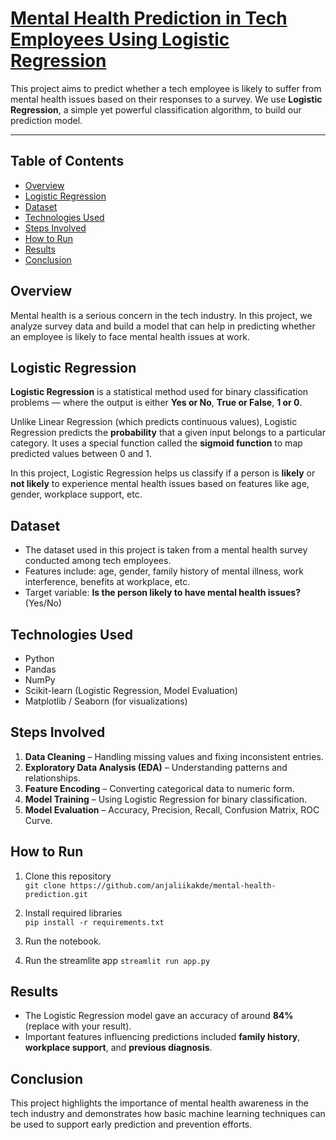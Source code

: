 # [Mental Health Prediction in Tech Employees Using Logistic Regression]()

This project aims to predict whether a tech employee is likely to suffer from mental health issues based on their responses to a survey. We use **Logistic Regression**, a simple yet powerful classification algorithm, to build our prediction model.

---

## Table of Contents

- [Overview](#overview)
- [Logistic Regression](#what-is-logistic-regression)
- [Dataset](#dataset)
- [Technologies Used](#technologies-used)
- [Steps Involved](#steps-involved)
- [How to Run](#how-to-run)
- [Results](#results)
- [Conclusion](#conclusion)

## Overview

Mental health is a serious concern in the tech industry. In this project, we analyze survey data and build a model that can help in predicting whether an employee is likely to face mental health issues at work.


## Logistic Regression

**Logistic Regression** is a statistical method used for binary classification problems — where the output is either **Yes or No**, **True or False**, **1 or 0**.

Unlike Linear Regression (which predicts continuous values), Logistic Regression predicts the **probability** that a given input belongs to a particular category. It uses a special function called the **sigmoid function** to map predicted values between 0 and 1.

In this project, Logistic Regression helps us classify if a person is **likely** or **not likely** to experience mental health issues based on features like age, gender, workplace support, etc.

## Dataset

- The dataset used in this project is taken from a mental health survey conducted among tech employees.
- Features include: age, gender, family history of mental illness, work interference, benefits at workplace, etc.
- Target variable: **Is the person likely to have mental health issues?** (Yes/No)

## Technologies Used

- Python
- Pandas
- NumPy
- Scikit-learn (Logistic Regression, Model Evaluation)
- Matplotlib / Seaborn (for visualizations)


## Steps Involved

1. **Data Cleaning** – Handling missing values and fixing inconsistent entries.
2. **Exploratory Data Analysis (EDA)** – Understanding patterns and relationships.
3. **Feature Encoding** – Converting categorical data to numeric form.
4. **Model Training** – Using Logistic Regression for binary classification.
5. **Model Evaluation** – Accuracy, Precision, Recall, Confusion Matrix, ROC Curve.


## How to Run

1. Clone this repository  
   `git clone https://github.com/anjaliikakde/mental-health-prediction.git`
2. Install required libraries  
   `pip install -r requirements.txt`

3. Run the notebook.
4. Run the streamlite app
   `streamlit run app.py`


## Results

- The Logistic Regression model gave an accuracy of around **84%** (replace with your result).
- Important features influencing predictions included **family history**, **workplace support**, and **previous diagnosis**.

## Conclusion

This project highlights the importance of mental health awareness in the tech industry and demonstrates how basic machine learning techniques can be used to support early prediction and prevention efforts.
